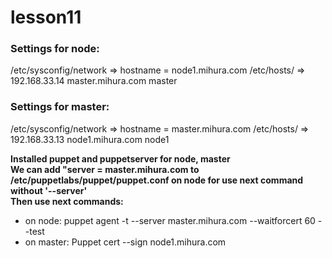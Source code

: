 # lesson11

<h3>Settings for node:</h3>
/etc/sysconfig/network => hostname = node1.mihura.com
/etc/hosts/            => 192.168.33.14 master.mihura.com master

<h3>Settings for master:</h3>
/etc/sysconfig/network => hostname = master.mihura.com
/etc/hosts/            => 192.168.33.13 node1.mihura.com node1

<b>Installed puppet and puppetserver for node, master
<br>We can add "server = master.mihura.com to /etc/puppetlabs/puppet/puppet.conf on node for use next command without '--server'
<br>Then use next commands:</b>
* on node: puppet agent -t --server master.mihura.com --waitforcert 60 --test
* on master: Puppet cert --sign node1.mihura.com
